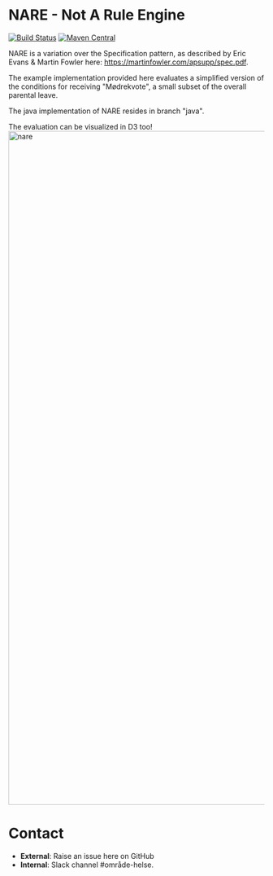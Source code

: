 # NARE - Not A Rule Engine

[![Build Status](https://travis-ci.com/navikt/helse-maksdato.svg?branch=master)](https://travis-ci.com/navikt/helse-maksdato)
[![Maven Central](https://maven-badges.herokuapp.com/maven-central/no.nav/nare/badge.svg)](https://maven-badges.herokuapp.com/maven-central/no.nav/nare)

NARE is a variation over the Specification pattern, as described by Eric Evans & Martin Fowler here: https://martinfowler.com/apsupp/spec.pdf.

The example implementation provided here evaluates a simplified version of the conditions for receiving "Mødrekvote", a small subset of the overall parental leave. 

The java implementation of NARE resides in branch "java".

The evaluation can be visualized in D3 too!<img width="1323" alt="nare" src="https://user-images.githubusercontent.com/214156/30643386-fa4fa8ea-9e0e-11e7-9ea4-1ca3e4c53173.png">

# Contact 
* **External**: Raise an issue here on GitHub
* **Internal**: Slack channel #område-helse.

